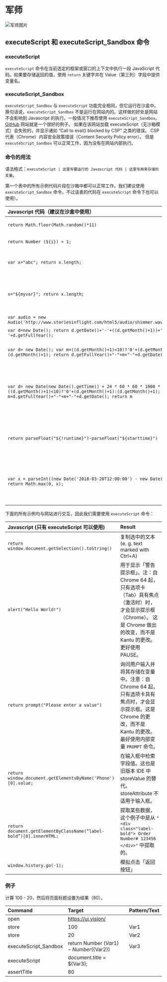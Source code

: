 # 军师

![军师图片](https://github.com/T-Barry-Lu/UI.Vision-Kantu-ZH/blob/master/pictures/%E5%86%9B%E5%B8%88.png)

## executeScript 和 executeScript_Sandbox 命令

[](https://ui.vision/rpa/docs/selenium-ide/executescript)

### executeScript

`executeScript` 命令在当前选定的框架或窗口的上下文中执行一段 JavaScript 代码。如果要存储返回的值，使用 `return` 关键字并在 Value（第三列）字段中提供变量名。

### executeScript_Sandbox

`executeScript_Sandbox` 与 `executeScript` 功能完全相同，但它运行在沙盒中。换句话说，`executeScript_Sandbox` 不是运行在网站内的。这样做的好处是网站不会影响到 Javascript 的执行。一般情况下推荐使用 `executeScript_Sandbox`。 [GitHub](http://github.com/) 网站就是一个很好的例子。 如果在该网站加载 executeScript（无沙箱模式）会失败的，并显示诸如 “Call to eval() blocked by CSP” 之类的错误。 CSP 代表（Chrome）内容安全政策错误（Content Security Policy error）。 但是 `executeScript_Sandbox` 可以正常工作，因为没有在网站内部执行。

### 命令的用法

语法格式：`executeScript | 这里写要运行的 Javascript 代码 | 这里写用来存储的变量`。

第一个表中的所有示例代码片段在沙箱中都可以正常工作。我们建议使用 `executeScript_Sandbox` 命令，不过该表的代码在 `executeScript` 命令下也可以使用）。

| Javascript  代码（建议在沙盒中使用）                         | Result                                                       |
| :----------------------------------------------------------- | :----------------------------------------------------------- |
| `return Math.floor(Math.random()*11)`                        | 随机产生 0 到 10 的数字                                      |
| `return Number (${i}) + 1;`                                  | i 的值加 1（在循环时很有用）                                 |
| `var x="abc"; return x.length;`                              | 返回字符串的长度（这里是 3）                                 |
| `x="${myvar}"; return x.length;`                             | 与上一条作用相同，但将「变量（${myvar}）」作为输入           |
| `var audio = new Audio('http://www.storiesinflight.com/html5/audio/shimmer.wav');audio.play();` | 播放声音                                                     |
| `var d=new Date(); return d.getDate()+'-'+((d.getMonth()+1))+'-'+d.getFullYear();` | Get todays date                                              |
| `var d= new Date(); var m=((d.getMonth()+1)<10)?'0'+(d.getMonth()+1):(d.getMonth()+1); return d.getFullYear()+"-"+m+"-"+d.getDate();` | 获得 YYYY-MM-DD 格式的今日日期                               |
| `var d= new Date(new Date().getTime() + 24 * 60 * 60 * 1000 * 5); var m=((d.getMonth()+1)<10)?'0'+(d.getMonth()+1):(d.getMonth()+1); m=d.getFullYear()+"-"+m+"-"+d.getDate(); return m` | 获得昨天的日期（-1），明天日期（1）或者第五天的时间（5） => 只要修改代码中的 5 即可 |
| `return parseFloat("${!runtime}")-parseFloat("${starttime}")` | 计算截至到这条语句执行时的运行时间，用于测量网站性能         |
| `var x = parseInt((new Date('2018-03-20T12:00:00') - new Date()) / 1000); return Math.max(0, x);` | 倒数到特定的日期和时间，将结果用作 PAUSE（暂停 Command）输入 |

下面的所有示例均与网站进行交互，因此我们需要使用 `executeScript` 命令：

| Javascript (只有 executeScript 可以使用)                     | Result                                                       |
| :----------------------------------------------------------- | :----------------------------------------------------------- |
| `return window.document.getSelection().toString()`           | 复制选中的文本 (e. g. text marked with Ctrl+A)               |
| `alert("Hello World!")`                                      | 用于显示「警告提示框」。注：自 Chrome 64 起，只有选项卡（Tab）具有焦点（激活时）时，才会显示提示框（Chrome）。 这是 Chrome 做出的改变，而不是 Kantu 的更改。 更好使用 PAUSE。 |
| `return prompt("Please enter a value")`                      | 询问用户输入并将其存储在变量中。注意：自 Chrome 64 起，只有选项卡具有焦点时，才会显示提示框。这是 Chrome 的更改，而不是 Kantu 的更改。最好使用内部变量 `PROMPT` 命令。 |
| `return window.document.getElementsByName('Phone')[0].value;` | 在输入框中检索字段值。这也是旧版本 IDE 中 storeValue 的替代。storeAttribute 不适用于输入框。 |
| `return document.getElementByClassName(“label-bold”)[0].innerHTML;` | 提取某些数据，这个例子中是从 `"<div class="label-bold"> Order Number# 123456 </div>"` 中提取的。 |
| `window.history.go(-1);`                                     | 模拟点击「返回按钮」                                         |

### 例子

计算 100 - 20，然后将页面标题设置为结果（80）。

| Command                   | Target                                     | Pattern/Text |
| :------------------------ | :----------------------------------------- | :----------- |
| open                      | https://ui.vision/                         |              |
| store                     | 100                                        | Var1         |
| store                     | 20                                         | Var2         |
| executeScript_Sandbox     | return Number (${Var1}) - Number (${Var2}) | Var3         |
| executeScript             | document.title = ${Var3};                  |              |
| assertTitle               | 80                                         |              |


